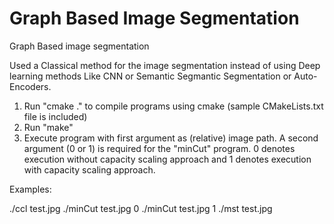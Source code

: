 # Graph Based Image Segmentation
Graph Based image segmentation 

Used a Classical method for the image segmentation instead of using Deep learning methods Like CNN or Semantic Segmantic Segmentation or Auto-Encoders.

1. Run "cmake ."  to compile programs using cmake (sample CMakeLists.txt file is included)
2. Run "make"
3. Execute program with first argument as (relative) image path. A second argument (0 or 1) is required for the "minCut" program. 0 denotes execution without capacity scaling approach and 1 denotes execution with capacity scaling approach.

Examples:

./ccl test.jpg
./minCut test.jpg 0
./minCut test.jpg 1
./mst test.jpg
